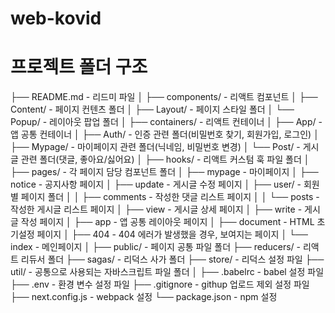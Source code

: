 # web-kovid

# 프로젝트 폴더 구조

├── README.md                 - 리드미 파일
│
├── components/               - 리액트 컴포넌트
│   ├── Content/              - 페이지 컨텐츠 폴더
│   ├── Layout/               - 페이지 스타일 폴더
│   └── Popup/                - 레이아웃 팝업 폴더 
│
├── containers/               - 리액트 컨테이너
│   ├── App/                  - 앱 공통 컨테이너
│   ├── Auth/                 - 인증 관련 폴더(비밀번호 찾기, 회원가입, 로그인)
│   ├── Mypage/               - 마이페이지 관련 폴더(닉네임, 비밀번호 변경)
│   └── Post/                 - 게시글 관련 폴더(댓글, 좋아요/싫어요)
│
├── hooks/                    - 리액트 커스텀 훅 파일 폴더
│
├── pages/                    - 각 페이지 담당 컴포넌트 폴더
│   ├── mypage                - 마이페이지
│   ├── notice                - 공지사항 페이지
│   ├── update                - 게시글 수정 페이지
│   ├── user/                 - 회원별 페이지 폴더
│   │   ├── comments          - 작성한 댓글 리스트 페이지
│   │   └── posts             - 작성한 게시글 리스트 페이지
│   ├── view                  - 게시글 상세 페이지
│   ├── write                 - 게시글 작성 페이지
│   ├── app                   - 앱 공통 레이아웃 페이지
│   ├── document              - HTML 초기설정 페이지
│   ├── 404                   - 404 에러가 발생했을 경우, 보여지는 페이지
│   └── index                 - 메인페이지
│
├── public/                   - 페이지 공통 파일 폴더
├── reducers/                 - 리액트 리듀서 폴더
├── sagas/                    - 리덕스 사가 폴더
├── store/                    - 리덕스 설정 파일
├── util/                     - 공통으로 사용되는 자바스크립트 파일 폴더
│
├── .babelrc                  - babel 설정 파일
├── .env                      - 환경 변수 설정 파일
├── .gitignore                - githup 업로드 제외 설정 파일
├── next.config.js            - webpack 설정
└── package.json              - npm 설정

